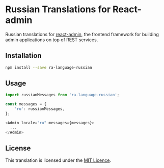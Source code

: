 # Russian Translations for React-admin

Russian translations for [react-admin](https://github.com/marmelab/react-admin), the frontend framework for building admin applications on top of REST services.


## Installation

```sh
npm install --save ra-language-russian
```

## Usage

```js
import russianMessages from 'ra-language-russian';

const messages = {
    'ru': russianMessages,
};

<Admin locale="ru" messages={messages}>
  ...
</Admin>
```

## License

This translation is licensed under the [MIT Licence](LICENSE).